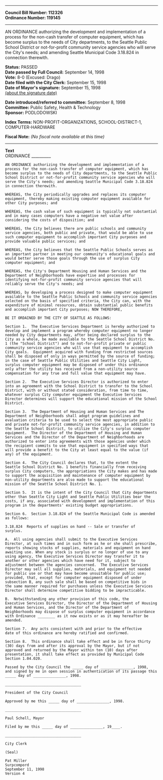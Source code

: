 * * * * *  
  
**Council Bill Number: [](#h0)[](#h2)112326**   
**Ordinance Number: 119145**  
  
* * * * *  
  
AN ORDINANCE authorizing the development and implementation of a process for the non-cash transfer of computer equipment, which has become surplus to the needs of City departments, to the Seattle Public School District or not-for-profit community service agencies who will serve the City's needs; and amending Seattle Municipal Code 3.18.824 in connection therewith.  
  
**Status:** PASSED   
**Date passed by Full Council:** September 14, 1998   
**Vote:** 8-0 (Excused: Drago)   
**Date filed with the City Clerk:** September 15, 1998   
**Date of Mayor's signature:** September 15, 1998   
[(about the signature date)](/~public/approvaldate.htm)   
  
  
**Date introduced/referred to committee:** September 8, 1998   
**Committee:** Public Safety, Health & Technology   
**Sponsor:** PODLODOWSKI   
  
**Index Terms:** NON-PROFIT-ORGANIZATIONS, SCHOOL-DISTRICT-1, COMPUTER-HARDWARE  
  
**Fiscal Note:** *(No fiscal note available at this time)*  
  
* * * * *  
  
**Text**  
    ORDINANCE __________  
  
    AN ORDINANCE authorizing the development and implementation of a  
    process for the non-cash transfer of computer equipment, which has  
    become surplus to the needs of City departments, to the Seattle Public  
    School District or not-for-profit community service agencies who will  
    serve the City's needs; and amending Seattle Municipal Code 3.18.824  
    in connection therewith.  
  
    WHEREAS, the City periodically upgrades and replaces its computer  
    equipment, thereby making existing computer equipment available for  
    other City purposes; and  
  
    WHEREAS, the cash value of such equipment is typically not substantial  
    and in many cases computers have a negative net value after  
    considering the costs of disposition; and  
  
    WHEREAS, the City believes there are public schools and community  
    service agencies, both public and private, that would be able to use  
    such computer equipment to accomplish important City purposes and  
    provide valuable public services; and  
  
    WHEREAS, the City believes that the Seattle Public Schools serves as  
    an important partner in meeting our community's educational goals and  
    would better serve those goals through the use of surplus City  
    computer equipment; and  
  
    WHEREAS, the City's Department Housing and Human Services and the  
    Department of Neighborhoods have expertise and processes for  
    identifying not-for-profit community service agencies that will  
    reliably serve the City's needs; and  
  
    WHEREAS, by developing a process designed to make computer equipment  
    available to the Seattle Public Schools and community service agencies  
    selected on the basis of specified criteria, the City can, with the  
    expenditure of minimal resources, obtain substantial public benefits  
    and accomplish important City purposes; NOW THEREFORE,  
  
    BE IT ORDAINED BY THE CITY OF SEATTLE AS FOLLOWS:  
  
    Section 1.  The Executive Services Department is hereby authorized to  
    develop and implement a program whereby computer equipment no longer  
    needed by City departments may, after being declared surplus to the  
    City as a whole, be made available to the Seattle School District No.  
    1 (the "School District") and to not-for-profit private or public  
    community service agencies who will use that equipment to accomplish  
    City goals.  Equipment acquired with funding from restricted sources  
    shall be disposed of only in ways permitted by the source of funding;  
    in the case of Seattle Public Utilities and Seattle City Light,  
    surplus computer equipment may be disposed of under this ordinance  
    only after the utility has received from a non-utility source  
    compensation for any true and full value that equipment may have.  
  
    Section 2.  The Executive Services Director is authorized to enter  
    into an agreement with the School District to transfer to the School  
    District, with or without stated consideration, from time to time,  
    whatever surplus City computer equipment the Executive Services  
    Director determines will support the educational mission of the School  
    District.  
  
    Section 3.  The Department of Housing and Human Services and The  
    Department of Neighborhoods shall adopt program guidelines and  
    evaluation criteria to be used to select the most appropriate public  
    and private not-for-profit community service agencies, in addition to  
    the Seattle School District, to utilize the City's surplus computer  
    equipment.  The Director of the Department of Housing and Human  
    Services and the Director of the Department of Neighborhoods are  
    authorized to enter into agreements with those agencies under which  
    the recipient commits to use that equipment in specified ways that  
    will provide a benefit to the City at least equal to the value (if  
    any) of the equipment.  
  
    Section 4.  The City Council declares that, to the extent the  
    Seattle School District No. 1 benefits financially from receiving  
    surplus City computers, the appropriations the City makes and has made  
    to support the acquisition and maintenance of computer equipment by  
    non-utility departments are also made to support the educational  
    mission of the Seattle School District No. 1.  
  
    Section 5.  It is the intent of the City Council that City departments  
    other than Seattle City Light and Seattle Public Utilities bear the  
    costs, if any, associated with development and implementation of this  
    program in the departments' existing budget appropriations.  
  
    Section 6.  Section 3.18.824 of the Seattle Municipal Code is amended  
    as follows:  
  
    3.18.824  Reports of supplies on hand -- Sale or transfer of  
    surplus.  
  
    A.  All using agencies shall submit to the Executive Services  
    Director, at such times and in such form as he or she shall prescribe,  
    reports showing stocks of supplies, materials and equipment on hand  
    awaiting use. When any stock is surplus or no longer of use to any  
    using agency, the Executive Services Director may transfer it to  
    another or other agencies which have need for it, subject to  
    adjustment between the agencies concerned.  The Executive Services  
    Director may sell all supplies, materials, and equipment not needed  
    for public use or that may have become unsuitable for public use;  
    provided, that, except for computer equipment disposed of under  
    subsection B, any such sale shall be based on competitive bids in  
    the same manner required for purchases unless the Executive Services  
    Director shall determine competitive bidding to be impracticable.  
  
    B.  Notwithstanding any other provision of this code, the  
    Executive Services Director, the Director of the Department of Housing  
    and Human Services, and the Director of the Department of  
    Neighborhoods may dispose of surplus computer equipment in accordance  
    with Ordinance ________ as it now exists or as it may hereafter be  
    amended.  
  
    Section 7.  Any acts consistent with and prior to the effective  
    date of this ordinance are hereby ratified and confirmed.  
  
    Section 8.  This ordinance shall take effect and be in force thirty  
    (30) days from and after its approval by the Mayor, but if not  
    approved and returned by the Mayor within ten (10) days after  
    presentation, it shall take effect as provided by Municipal Code  
    Section 1.04.020.  
  
    Passed by the City Council the _____ day of _______________, 1998,  
    and signed by me in open session in authentication of its passage this  
    _____ day of _______________, 1998.  
  
    ___________________________________  
  
    President of the City Council  
  
    Approved by me this _____ day of _______________, 1998.  
  
    ___________________________________  
  
    Paul Schell, Mayor  
  
    Filed by me this _____ day of _______________, 19____.  
  
    ___________________________________  
  
    City Clerk  
  
    (Seal)  
  
    Pat Miller  
    Surpcompord  
    September 11, 1998  
    Version 4  
